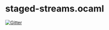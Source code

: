# staged-streams.ocaml

[![Gitter](https://badges.gitter.im/strymonas/staged-streams.ocaml.svg)](https://gitter.im/strymonas/staged-streams.ocaml?utm_source=badge&utm_medium=badge&utm_campaign=pr-badge&utm_content=badge)